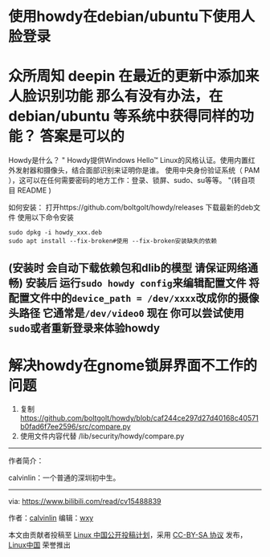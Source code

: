 

使用howdy在debian/ubuntu下使用人脸登录
======

众所周知 deepin 在最近的更新中添加来人脸识别功能
那么有没有办法，在 debian/ubuntu 等系统中获得同样的功能？
答案是可以的
======

Howdy是什么？
"
Howdy提供Windows Hello™ Linux的风格认证。使用内置红外发射器和摄像头，结合面部识别来证明你是谁。
使用中央身份验证系统（ PAM ），这可以在任何需要密码的地方工作：登录、锁屏、sudo、su等等。
"(转自项目 README )

如何安装：
打开https://github.com/boltgolt/howdy/releases
下载最新的deb文件
使用以下命令安装
```
sudo dpkg -i howdy_xxx.deb
sudo apt install --fix-broken#使用 --fix-broken安装缺失的依赖
```

(安装时 会自动下载依赖包和dlib的模型 请保证网络通畅)
安装后 运行`sudo howdy config`来编辑配置文件
将配置文件中的`device_path = /dev/xxxx`改成你的摄像头路径 它通常是`/dev/video0`
现在 你可以尝试使用`sudo`或者重新登录来体验howdy
------

# 解决howdy在gnome锁屏界面不工作的问题
1. 复制 https://github.com/boltgolt/howdy/blob/caf244ce297d27d40168c40571b0fad6f7ee2596/src/compare.py
2. 使用文件内容代替 /lib/security/howdy/compare.py 
------
作者简介：

calvinlin：一个普通的深圳初中生。

------

via: https://www.bilibili.com/read/cv15488839

作者：[calvinlin](https://space.bilibili.com/525982547)
编辑：[wxy](https://github.com/wxy)

本文由贡献者投稿至 [Linux 中国公开投稿计划](https://github.com/LCTT/Articles/)，采用 [CC-BY-SA 协议](https://creativecommons.org/licenses/by-sa/4.0/deed.zh) 发布，[Linux中国](https://linux.cn/) 荣誉推出
